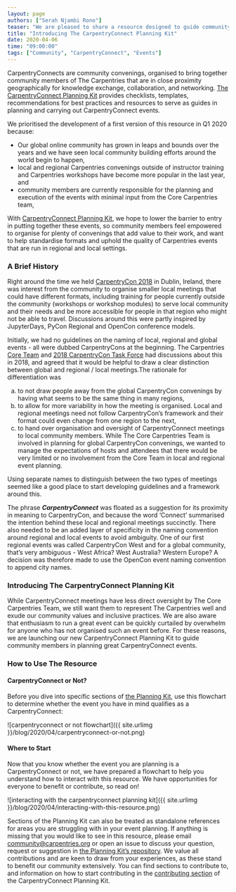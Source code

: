 ```yaml
---
layout: page
authors: ["Serah Njambi Rono"]
teaser: "We are pleased to share a resource designed to guide community members as they organise local and regional Carpentries events, whether online or in-person."
title: "Introducing The CarpentryConnect Planning Kit"
date: 2020-04-06
time: "09:00:00"
tags: ["Community", "CarpentryConnect", "Events"]
---
```


CarpentryConnects are community convenings, organised to bring together community members of The Carpentries that are in close proximity geographically for knowledge exchange, collaboration, and networking. [The CarpentryConnect Planning Kit](https://carpentryconnect.org) provides checklists, templates, recommendations for best practices and resources to serve as guides in planning and carrying out CarpentryConnect events. 

We prioritised the development of a first version of this resource in Q1 2020 because: 

- Our global online community has grown in leaps and bounds over the years and we have seen local community building efforts around the world begin to happen,
- local and regional Carpentries convenings outside of instructor training and Carpentries workshops  have become more popular in the last year, and 
- community members are currently responsible for the planning and execution of the events with minimal input from the Core Carpentries team, 

With [CarpentryConnect Planning Kit](https://carpentryconnect.org), we hope to lower the barrier to entry in putting together these events, so community members feel empowered to organise for plenty of convenings that add value to their work, and want to help standardise formats and uphold the quality of Carpentries  events that are run in regional and local settings. 

### A Brief History

Right around the time we held [CarpentryCon 2018](https://2018.carpentrycon.org/) in Dublin, Ireland, there was interest from the community to organise smaller local meetings that could have different formats, including training for people currently outside the community (workshops or workshop modules) to serve local community and their needs and be more accessible for people in that region who might not be able to travel. Discussions around this were partly inspired by JupyterDays, PyCon Regional and OpenCon conference models. 

Initially, we had no guidelines on the naming of local, regional and global events - all were dubbed CarpentryCons at the beginning. The Carpentries [Core Team](https://carpentries.org/team/) and [2018 CarpentryCon Task Force](https://2018.carpentrycon.org/#contact) had discussions about this in 2018, and agreed that it would be helpful to draw a clear distinction between global and regional / local meetings.The rationale for differentiation was 
<ol style="list-style-type: lower-alpha;">
<li>to not draw people away from the global CarpentryCon convenings by having what seems to be the same thing in many regions, </li>
<li>to allow for more variability in how the meeting is organised. Local and regional meetings need not follow CarpentryCon’s framework and their format could even change from one region to the next, </li>
<li>to hand over organisation and oversight of CarpentryConnect meetings to local community members. While The Core Carpentries Team is involved in planning for global CarpentryCon convenings, we wanted to manage the expectations of hosts and attendees that there would be very limited or no involvement from the Core Team in local and regional event planning. </li>
</ol>

Using separate names to distinguish between the two types of meetings seemed like a good place to start developing guidelines and a framework around this. 

The phrase ***CarpentryConnect*** was floated as a suggestion for its proximity in meaning to CarpentryCon, and because the word ‘Connect’ summarised the intention behind these local and regional meetings succinctly. 
There also needed to be an added layer of specificity in the naming convention around regional and local events to avoid ambiguity. One of our first regional events was called CarpentryCon West and for a global community, that’s very ambiguous - West Africa? West Australia? Western Europe? A decision was therefore made to use the OpenCon event naming convention to append city names. 

### Introducing The CarpentryConnect Planning Kit

While CarpentryConnect meetings have less direct oversight by The Core Carpentries Team, we still want them to represent The Carpentries well and exude our community values and inclusive practices. We are also aware that enthusiasm to run a great event can be quickly curtailed by overwhelm for anyone who has not organised such an event before. For these reasons, we are launching our new CarpentryConnect Planning Kit to guide community members in planning great CarpentryConnect events.


### How to Use The Resource

#### CarpentryConnect or Not?

Before you dive into specific sections of [the Planning Kit](https://carpentryconnect.org), use this flowchart to determine whether the event you have in mind qualifies as a CarpentryConnect:

![carpentryconnect or not flowchart]({{ site.urlimg }}/blog/2020/04/carpentryconnect-or-not.png)

#### Where to Start

Now that you know whether the event you are planning is a CarpentryConnect or not, we have prepared a flowchart to help you understand how to interact with this resource. We have opportunities for everyone to benefit or contribute, so read on!

![interacting with the carpentryconnect planning kit]({{ site.urlimg }}/blog/2020/04/interacting-with-this-resource.png)

Sections of the Planning Kit can also be treated as standalone references for areas you are struggling with in your event planning. If anything is missing that you would like to see in this resource, please email [community@carpentries.org](mailto:community@carpentries.org) or open an issue to discuss your question, request or suggestion in [the Planning Kit’s repository](https://github.com/CarpentryConnect/carpentryconnect.org). We value all contributions and are keen to draw from your experiences, as these stand to benefit our community extensively. You can find sections to contribute to, and information on how to start contributing in the [contributing section](/contributing/) of the CarpentryConnect Planning Kit.




